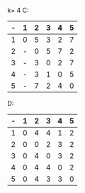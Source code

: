 k= 4
C:

|-|1|2|3|4|5|
|-|-|-|-|-|-|
|1|0|5|3|2|7|
|2|-|0|5|7|2|
|3|-|3|0|2|7|
|4|-|3|1|0|5|
|5|-|7|2|4|0|

D:

|-|1|2|3|4|5|
|-|-|-|-|-|-|
|1|0|4|4|1|2|
|2|0|0|2|3|2|
|3|0|4|0|3|2|
|4|0|4|4|0|2|
|5|0|4|3|3|0|